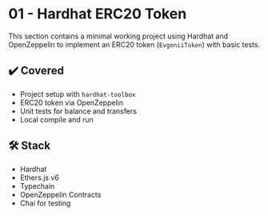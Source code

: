 # 01 - Hardhat ERC20 Token

This section contains a minimal working project using Hardhat and OpenZeppelin to implement an ERC20 token (`EvgeniiToken`) with basic tests.

## ✔️ Covered
- Project setup with `hardhat-toolbox`
- ERC20 token via OpenZeppelin
- Unit tests for balance and transfers
- Local compile and run

## 🛠 Stack
- Hardhat
- Ethers.js v6
- Typechain
- OpenZeppelin Contracts
- Chai for testing
